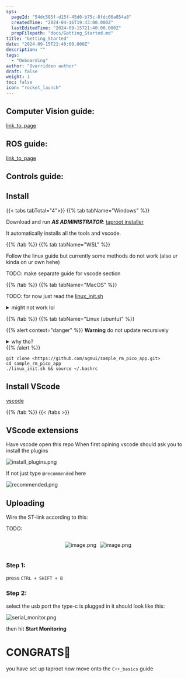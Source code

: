 ```yaml
---
sys:
  pageId: "54dc585f-d15f-45d0-b75c-8fdc66a854a8"
  createdTime: "2024-04-16T19:43:00.000Z"
  lastEditedTime: "2024-09-15T21:40:00.000Z"
  propFilepath: "docs/Getting_Started.md"
title: "Getting_Started"
date: "2024-09-15T21:40:00.000Z"
description: ""
tags:
  - "Onboarding"
author: "Overridden author"
draft: false
weight: 1
toc: false
icon: "rocket_launch"
---
```


## Computer Vision guide:

[link_to_page](86d45bc0-388b-4d26-8848-44f255f73d0e)

## ROS guide:

[link_to_page](3c76c1de-ec8f-46d6-8b0a-294005edc2d5)

## Controls guide:

## Install

{{< tabs tabTotal="4">}}
{{% tab tabName="Windows" %}}

Download and run _**AS ADMINISTRATOR**_: [taproot installer](https://github.com/Thornbots/TeachingFreshies/releases/tag/1.0)

It automatically installs all the tools and vscode.

{{% /tab %}}
{{% tab tabName="WSL" %}}

Follow the linux guide but currently some methods do not work (also ur kinda on ur own hehe)

TODO: make separate guide for vscode section

{{% /tab %}}
{{% tab tabName="MacOS" %}}

TODO: for now just read the [linux_init.sh](https://github.com/agmui/sample_rm_pico_app/blob/main/linux_init.sh)

<details>
<summary>might not work lol</summary>

`brew install libusb pkg-config`

Next install: [vscode](https://code.visualstudio.com/Download)

</details>

{{% /tab %}}
{{% tab tabName="Linux (ubuntu)" %}}

{{% alert context="danger" %}}
**Warning** do not update recursively
<details>
<summary>why tho?</summary>
There are some submodules that may go on for a while (like tinyusb) and I highly
recommend you don't need to get them.
If you want to see what submodules I update just look in `linux_init.sh`
</details>
{{% /alert %}}

```shell
git clone <https://github.com/agmui/sample_rm_pico_app.git>
cd sample_rm_pico_app
./linux_init.sh && source ~/.bashrc
```

## Install VScode

[vscode](https://code.visualstudio.com/Download)

{{% /tab %}}
{{< /tabs >}}

## VScode extensions

Have vscode open this repo
When first opining vscode should ask you to install the plugins

![install_plugins.png](https://prod-files-secure.s3.us-west-2.amazonaws.com/d518164a-d88e-44d1-a4ee-3adb3bd8bce0/89bd30f0-1825-4e77-867b-0a41ce370880/install_plugins.png?X-Amz-Algorithm=AWS4-HMAC-SHA256&X-Amz-Content-Sha256=UNSIGNED-PAYLOAD&X-Amz-Credential=ASIAZI2LB466RK534MUQ%2F20250424%2Fus-west-2%2Fs3%2Faws4_request&X-Amz-Date=20250424T090907Z&X-Amz-Expires=3600&X-Amz-Security-Token=IQoJb3JpZ2luX2VjEHkaCXVzLXdlc3QtMiJHMEUCIQC5Ik6LCPGPa1mmH4Ru63Rb19I8E%2FwSJpXTrLqE3GiMGwIgHpSyIaBCnLKFprUPVULwuRojhe2iYa%2F%2F0JzfQve5tPwq%2FwMIERAAGgw2Mzc0MjMxODM4MDUiDBacZVhYkvKB035V7CrcA1s5rYtpE3s9SISwHFrBHj6Pd3EAZoPhloIqD7r9BWC9SX33TXINZlgdpmW7yT9HG7sEYaD15oTJXX0IGBWzmB%2FdaFIE%2F4pq5lKPISXb24tfwYAiHud17u5nuokjcSa3yoZ12GSPXA0MonlPARGxM%2BzDn2zAlZKJS5sUuZ3pCZ1n8PUiQQrPqKuEiCcJ5f7WEvg5MOajYA713hQw%2Bkvt3wzM%2BTDsipmbfRy87lsPm28KffnwDUmGTdRjchAo%2Bh5RfEH5KvzEUAPcMibDr500QZZLqvSeUHawFTe10HRQpW%2Fkm2XpF21t4wQHWNJT1gwY6Lbck36xpqQ5jKRwkQofqCm0zTgsHGAoEPjhe3d6EG3mQZxfyER%2B6PlFh%2BqsNzI5b2yvryrPPoLTkYL1tDymLJOiJ1uEd22QL988vD8ifXa%2B%2BDmJXvQzT0%2BuehIWC5eC4c1s298yy1gZlnjIVUqfkIUI1SIzuMu3GtL4E%2FaXbxfdx%2BSSHlQi91lAOBNWXCiEldw5I%2BgpSQvfyHpU6aNLJSAXA%2FLB%2FeAoQHkTulGIPi99dBMJEJxYK7PJrP9DxkTfkvV7xI7I8SX%2FBHpxs6AHVQ8UfS437nMqhzxCSjo3VqNHD4DoEZxV1kvZKCGwMNXop8AGOqUBtzXu4Pn7VYShRfQcNHOtL7doEqqrppRwPWfLIkpYLdrN3gAqxEAW1MOG3hdJdhmJ5OfbKsdV%2Fzs6accqacdeL9FuCwPT4EmNxUv3v6dVFmK3wWriCk4jOf4FKsWalTCFgbiWSW68gBX255lGjWA%2B%2BUclIE2gWxh%2B1%2BrA78C%2F4%2BFEpulODb4DhlotHFlrtfMycATuBV5RWfLhRa4LeyD3SpxOWpAh&X-Amz-Signature=a30a41f2f011f961bc2bd36229ae54643fa6a3031187178552f81273cb4e6734&X-Amz-SignedHeaders=host&x-id=GetObject)

If not just type `@recommended` here  

![recommended.png](https://prod-files-secure.s3.us-west-2.amazonaws.com/d518164a-d88e-44d1-a4ee-3adb3bd8bce0/61e661e9-5d85-4dfc-be0d-8d2097a5e793/recommended.png?X-Amz-Algorithm=AWS4-HMAC-SHA256&X-Amz-Content-Sha256=UNSIGNED-PAYLOAD&X-Amz-Credential=ASIAZI2LB466RK534MUQ%2F20250424%2Fus-west-2%2Fs3%2Faws4_request&X-Amz-Date=20250424T090907Z&X-Amz-Expires=3600&X-Amz-Security-Token=IQoJb3JpZ2luX2VjEHkaCXVzLXdlc3QtMiJHMEUCIQC5Ik6LCPGPa1mmH4Ru63Rb19I8E%2FwSJpXTrLqE3GiMGwIgHpSyIaBCnLKFprUPVULwuRojhe2iYa%2F%2F0JzfQve5tPwq%2FwMIERAAGgw2Mzc0MjMxODM4MDUiDBacZVhYkvKB035V7CrcA1s5rYtpE3s9SISwHFrBHj6Pd3EAZoPhloIqD7r9BWC9SX33TXINZlgdpmW7yT9HG7sEYaD15oTJXX0IGBWzmB%2FdaFIE%2F4pq5lKPISXb24tfwYAiHud17u5nuokjcSa3yoZ12GSPXA0MonlPARGxM%2BzDn2zAlZKJS5sUuZ3pCZ1n8PUiQQrPqKuEiCcJ5f7WEvg5MOajYA713hQw%2Bkvt3wzM%2BTDsipmbfRy87lsPm28KffnwDUmGTdRjchAo%2Bh5RfEH5KvzEUAPcMibDr500QZZLqvSeUHawFTe10HRQpW%2Fkm2XpF21t4wQHWNJT1gwY6Lbck36xpqQ5jKRwkQofqCm0zTgsHGAoEPjhe3d6EG3mQZxfyER%2B6PlFh%2BqsNzI5b2yvryrPPoLTkYL1tDymLJOiJ1uEd22QL988vD8ifXa%2B%2BDmJXvQzT0%2BuehIWC5eC4c1s298yy1gZlnjIVUqfkIUI1SIzuMu3GtL4E%2FaXbxfdx%2BSSHlQi91lAOBNWXCiEldw5I%2BgpSQvfyHpU6aNLJSAXA%2FLB%2FeAoQHkTulGIPi99dBMJEJxYK7PJrP9DxkTfkvV7xI7I8SX%2FBHpxs6AHVQ8UfS437nMqhzxCSjo3VqNHD4DoEZxV1kvZKCGwMNXop8AGOqUBtzXu4Pn7VYShRfQcNHOtL7doEqqrppRwPWfLIkpYLdrN3gAqxEAW1MOG3hdJdhmJ5OfbKsdV%2Fzs6accqacdeL9FuCwPT4EmNxUv3v6dVFmK3wWriCk4jOf4FKsWalTCFgbiWSW68gBX255lGjWA%2B%2BUclIE2gWxh%2B1%2BrA78C%2F4%2BFEpulODb4DhlotHFlrtfMycATuBV5RWfLhRa4LeyD3SpxOWpAh&X-Amz-Signature=4915a4b00d723a5964a69f8697a08ba27895876e5d4b6b3d772ad08cebcc39d1&X-Amz-SignedHeaders=host&x-id=GetObject)

## Uploading

Wire the ST-link according to this:

TODO:

<div style="display: flex;flex-direction: row; column-gap:10px; max-width: 630px;justify-content: center;">
<div>

![image.png](https://prod-files-secure.s3.us-west-2.amazonaws.com/d518164a-d88e-44d1-a4ee-3adb3bd8bce0/210ecb78-1116-4d7b-b9b7-2292f66fa2c2/image.png?X-Amz-Algorithm=AWS4-HMAC-SHA256&X-Amz-Content-Sha256=UNSIGNED-PAYLOAD&X-Amz-Credential=ASIAZI2LB466Y5GQEPU4%2F20250424%2Fus-west-2%2Fs3%2Faws4_request&X-Amz-Date=20250424T090909Z&X-Amz-Expires=3600&X-Amz-Security-Token=IQoJb3JpZ2luX2VjEHkaCXVzLXdlc3QtMiJHMEUCIQC26eXl81F0%2Bxchu0xGOo3XkNg1wRYgmp4kaAKJzOHnVgIgGFtoByoXcLzxDJ4meqQvxJ%2F4C29gmUbP38Bh0S13zG8q%2FwMIERAAGgw2Mzc0MjMxODM4MDUiDEeSKnsAsQ3KYK6JCircA%2FNGWGMbPGuYFR1pfoV6N00NkQo3ZN1RXeUlJJV8Fxg1oarB%2F%2BbRpDW24ifp2LKTa%2F7tZM1cD7I1%2FoF8mioaxXeMSFJEaTGUyDf7qvTDBuALVYEZZ5NzGZbA8NgZUzdZt4veJG6gLYezftPzTNLWjvneWZEOgjCNRU%2BSOltbEtVwC6DG%2F%2FwVi8UxuL83%2FNIP1lY3Gpdn9fEW7ap8XHSbGaXg1KVIaMa3c098t%2FMBQojdnqiD5wp2BKEpiUgVbbZzenf0rDmovA%2F2OM%2Fux6SnF5HydVB%2FHjFY6fAzBWNg5c%2BN1y%2FAR8fGyIOg%2BSkbyKS80PczCW7k1WfiKmNN90GaHLKbl9vsW8xsE%2BiQ8cNa4ou0Qus%2By1go9kM6uL%2B%2BSN8T4%2B0Xu%2Famt7bmkTGKmePUulApQfMEzg99jCH6gl%2FFRGGxqdJeTylyyoYDRWUEAxYmn2MzKSBa77Uv3N2SJ%2FgzIx6TQH%2B2M1RvNPjSKWx5oNq54kUTW9Jo2VsqSzQxdN8eAuP0Q8YG2lplmHjShFvR40LfBmTSDu5jBAY0nu6P%2BXJSpSt8%2Bjbk4PJOz%2FkR17B2hrGfnl6JrC1ZCQSNiYiY1FUlyorbcX7T8QeGZyN5G885ls5APWeAqZlAvsDeMP3op8AGOqUBCpptQRXdC1m9c%2B%2Fzu4VkxchP2K5z1s2%2BxtT%2Fr9tLYKv7jPER1GmV2cZUgBROhm1EXhBun07mwf3tEab0IwQxowo6Om8x6UHiDof3ePpo7R0pPa0v17tauuL%2FDQTp%2FlJzg3IPzR0EElrkDuBUWYGuWMSry2G01XM2%2Ffp3c9cPTW8RE%2Fol1gR28w1eQmeV8S%2BWfXhYa7U13dQFzFilac4zeLh9Coxf&X-Amz-Signature=f49536ffbcef4f46c6608cb06b507f0fe5fb013c171ca7fee85076b76e39e11f&X-Amz-SignedHeaders=host&x-id=GetObject)

</div>
<div>

![image.png](https://prod-files-secure.s3.us-west-2.amazonaws.com/d518164a-d88e-44d1-a4ee-3adb3bd8bce0/33a0fd0f-8ca6-4a86-8e09-26e95ded1fff/image.png?X-Amz-Algorithm=AWS4-HMAC-SHA256&X-Amz-Content-Sha256=UNSIGNED-PAYLOAD&X-Amz-Credential=ASIAZI2LB4665B6NDFJ3%2F20250424%2Fus-west-2%2Fs3%2Faws4_request&X-Amz-Date=20250424T090910Z&X-Amz-Expires=3600&X-Amz-Security-Token=IQoJb3JpZ2luX2VjEHkaCXVzLXdlc3QtMiJIMEYCIQDT4RSO0gvc2Nkb8%2FKXf2Wt8c6WvvsYuSU5U2VQkspPagIhAJxadLHEOJOErhkmjoPSJwuZRp8XuLhR%2BX1jBxo3Vk%2BSKv8DCBEQABoMNjM3NDIzMTgzODA1IgwFCx5qkE5H5y%2BC3lsq3AM64cI1DxAouSjSBnQMPBEvyCH8rnfL7pK1D%2FlV44rson9Fb1B9lrrA4ggjSeMvdnOjbRAgSDnV2%2BJru8v0w7KkYRQgXVz4xO9Qdfp8OZUForyvEIccyEmk0F5GafLZHakWm%2FvGrIoIaiSn5Vx7IDOE4qYhNeUrBtLLmfE0OZfajzkfM%2BnMR97qy2mH73jcc8299qql3Swoj1vGMuVHnsSzeOaFFrENQvCxOZIVAjlLpgS7GTT%2FS7n7tbq3kCw9d%2B%2Btwwk2cN6QLlzSk7LS5OmZ0kMajBIiNgEyiH8SPj9JaYR%2FT5RPf00Xa%2F5okTtEUG49N3WBkwxxEfjpj%2FCcU0btQkvC8nixExrbGz7zLd9Yjc4wTyn5gboKF3%2FUoJyDNVDpmjmZIuMFimKGj33rTQsyIJoQTKu6%2BYOE%2Fi%2FBkyTq6LRTy3uJpdMOKi5ffNu1Gkl%2BVwZvNEtllen2xIbFQF%2FdrLliGaMGeE7iEDU9He9QMePyp2z7hmvLtfnM7sbrXrNuSSDbJRFFdf0a7ugxZPMuq4ubc12ONRugGlAuJN%2BB6N4iYI0WgvJn%2BjagN%2BD1XS49EIK4Y8tDB1M%2F%2BSbjvOr2PPJLCxJr9YdL1K5iSlQWFGLHbTjg8qY6S8E9DTCC6afABjqkAZbjfLZa7YbQzCmagaXWmreOsf%2BNb%2FMhIYmra9adndLRccbziOBhZFXxlLutxWwHuLP4mgczsX3tAmFSFC5pHCBL1%2BxYpUdWBeyuokOouKZ0rEXdAEYYjYGA7xIjMdv3Q5WlLi7EXa2%2B1C4YyyADPhCzyWM1m25yVSuiN%2FVJUwLWa%2BiYxGmiYSA3Anq1MdykdgnxsugF4fzdvkoC0u8nrZSXyU1U&X-Amz-Signature=e43f0f0b508ae3ca44f92e328d20fa0f04b9e8424b6e263830a01ba9c16b7693&X-Amz-SignedHeaders=host&x-id=GetObject)

</div>
</div>

### Step 1:

press `CTRL + SHIFT + B`

### Step 2:

select the usb port the type-c is plugged in it should look like this:

![serial_monitor.png](https://prod-files-secure.s3.us-west-2.amazonaws.com/d518164a-d88e-44d1-a4ee-3adb3bd8bce0/f03f4774-05d4-4393-b6a0-d5efb6d315ab/serial_monitor.png?X-Amz-Algorithm=AWS4-HMAC-SHA256&X-Amz-Content-Sha256=UNSIGNED-PAYLOAD&X-Amz-Credential=ASIAZI2LB466RK534MUQ%2F20250424%2Fus-west-2%2Fs3%2Faws4_request&X-Amz-Date=20250424T090907Z&X-Amz-Expires=3600&X-Amz-Security-Token=IQoJb3JpZ2luX2VjEHkaCXVzLXdlc3QtMiJHMEUCIQC5Ik6LCPGPa1mmH4Ru63Rb19I8E%2FwSJpXTrLqE3GiMGwIgHpSyIaBCnLKFprUPVULwuRojhe2iYa%2F%2F0JzfQve5tPwq%2FwMIERAAGgw2Mzc0MjMxODM4MDUiDBacZVhYkvKB035V7CrcA1s5rYtpE3s9SISwHFrBHj6Pd3EAZoPhloIqD7r9BWC9SX33TXINZlgdpmW7yT9HG7sEYaD15oTJXX0IGBWzmB%2FdaFIE%2F4pq5lKPISXb24tfwYAiHud17u5nuokjcSa3yoZ12GSPXA0MonlPARGxM%2BzDn2zAlZKJS5sUuZ3pCZ1n8PUiQQrPqKuEiCcJ5f7WEvg5MOajYA713hQw%2Bkvt3wzM%2BTDsipmbfRy87lsPm28KffnwDUmGTdRjchAo%2Bh5RfEH5KvzEUAPcMibDr500QZZLqvSeUHawFTe10HRQpW%2Fkm2XpF21t4wQHWNJT1gwY6Lbck36xpqQ5jKRwkQofqCm0zTgsHGAoEPjhe3d6EG3mQZxfyER%2B6PlFh%2BqsNzI5b2yvryrPPoLTkYL1tDymLJOiJ1uEd22QL988vD8ifXa%2B%2BDmJXvQzT0%2BuehIWC5eC4c1s298yy1gZlnjIVUqfkIUI1SIzuMu3GtL4E%2FaXbxfdx%2BSSHlQi91lAOBNWXCiEldw5I%2BgpSQvfyHpU6aNLJSAXA%2FLB%2FeAoQHkTulGIPi99dBMJEJxYK7PJrP9DxkTfkvV7xI7I8SX%2FBHpxs6AHVQ8UfS437nMqhzxCSjo3VqNHD4DoEZxV1kvZKCGwMNXop8AGOqUBtzXu4Pn7VYShRfQcNHOtL7doEqqrppRwPWfLIkpYLdrN3gAqxEAW1MOG3hdJdhmJ5OfbKsdV%2Fzs6accqacdeL9FuCwPT4EmNxUv3v6dVFmK3wWriCk4jOf4FKsWalTCFgbiWSW68gBX255lGjWA%2B%2BUclIE2gWxh%2B1%2BrA78C%2F4%2BFEpulODb4DhlotHFlrtfMycATuBV5RWfLhRa4LeyD3SpxOWpAh&X-Amz-Signature=0a24a445e833bbe9ee2c8ed8a80db5b78ac44dcbab5163fa651d41567c70bcc1&X-Amz-SignedHeaders=host&x-id=GetObject)

then hit **Start Monitoring**

# CONGRATS🎉

you have set up taproot now move onto the `C++_basics` guide
